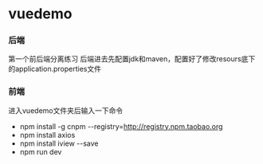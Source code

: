 # vuedemo
### 后端
第一个前后端分离练习
后端进去先配置jdk和maven，配置好了修改resours底下的application.properties文件

### 前端
进入vuedemo文件夹后输入一下命令

- npm install -g cnpm --registry=http://registry.npm.taobao.org 
- npm install axios
- npm install iview --save
- npm run dev
